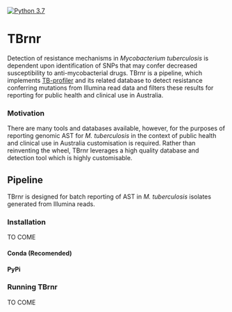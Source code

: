 [![Python 3.7](https://img.shields.io/badge/python-3.7-blue.svg)](https://www.python.org/downloads/release/python-370/)



# TBrnr

Detection of resistance mechanisms in _Mycobacterium tuberculosis_ is dependent upon identification of SNPs that may confer decreased susceptibility to anti-mycobacterial drugs. TBrnr is a pipeline, which implements [TB-profiler](https://github.com/jodyphelan/TBProfiler) and its related database to detect resistance conferring mutations from Illumina read data and filters these results for reporting for public health and clinical use in Australia.


### Motivation

There are many tools and databases available, however, for the purposes of reporting genomic AST for _M. tuberculosis_ in the context of public health and clinical use in Australia customisation is required. Rather than reinventing the wheel, TBrnr leverages a high quality database and detection tool which is highly customisable.


## Pipeline

TBrnr is designed for batch reporting of AST in _M. tuberculosis_ isolates generated from Illumina reads.

### Installation

TO COME

#### Conda (Recomended)

#### PyPi


### Running TBrnr

TO COME

